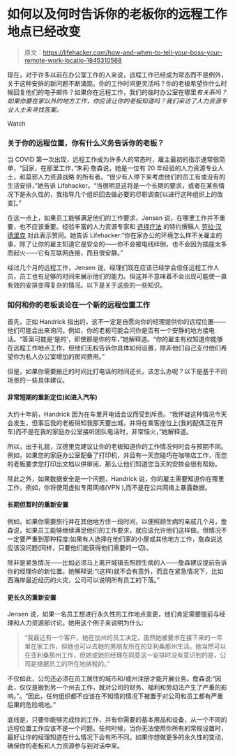 # 如何以及何时告诉你的老板你的远程工作地点已经改变

> 原文：<https://lifehacker.com/how-and-when-to-tell-your-boss-your-remote-work-locatio-1845310568>

现在，对于许多以前在办公室工作的人来说，远程工作已经成为常态而不是例外，关于这种安排的新问题不断涌现。你的工作时间更灵活吗？你的老板希望你什么时候回复他们的电子邮件？如果你在远程工作，我们的临时办公室在哪里*有关系吗？如果你要在家以外的地方工作，你应该让你的老板知道吗？我们采访了人力资源专业人士来寻找答案。* 

Watch

### 关于你的远程位置，你有什么义务告诉你的老板？

当 COVID 第一次出现，远程工作成为许多人的常态时，雇主最初的指示通常很简单，“回家，在那里工作，”朱莉·詹森说，她是一位有 20 年经验的人力资源专业人士，和莫邪人力资源战略 的所有者。“很少有人停下来考虑他们的员工有或没有的生活安排，”她告诉 Lifehacker。“当很明显这将是一个长期的要求，或者在某些情况下是永久性的，我指导几个组织回去做必要的尽职调查[以进行这种组织上的改变]。”

在这一点上，如果员工能够满足他们的工作要求，Jensen 说，在哪里工作并不重要，也不应该重要。经验丰富的人力资源专家和 [选择疗法](http://www.choosingtherapy.com) 的特约撰稿人 [劳拉·汉德里克](https://www.choosingtherapy.com/laura-handrick) 对此表示赞同。她告诉 Lifehacker:“你在家办公的环境怎么样不关雇主的事，除了让你的雇主知道它是安全的——你不会被电线绊倒，也不会因为插座太多而起火——它有互联网连接，而且很安静。”

经过几个月的远程工作，Jensen 说，经理们现在应该已经学会信任远程工作人员，员工也有足够的时间来展示他们的能力。但这并不意味着不会出现可能使一直有效的安排变得复杂的情况。以下是关于这些的一些知识。

### 如何和你的老板谈论在一个新的远程位置工作

首先，正如 Handrick 指出的，这不一定是自愿向你的经理提供你的远程位置——他们可能会出来询问。例如，你的老板可能会问你是否有一个安静的地方接电话。“答案可能是‘是的’，即使那是你的车，”她解释道。“你的雇主有权知道你能够在远程工作地点工作，但他们无权告诉你具体如何设置，除非他们自己支付他们希望你为私人办公室增加的房间费用。”

但是，如果你需要搬迁的时间比打电话的时间还长，该怎么办呢？以下是基于不同场景的一些具体建议。

#### 非常短期的重新定位(如进入汽车)

大约十年前，Handrick 因为在车里开电话会议而受到斥责。“我怀疑这种情况今天会发生，但事后我的老板得知我那天要出城，并将在乘客座位上(我的配偶正在开车)而不是在我的家庭办公室接听团队电话时，非常恼火，”她解释道。

所以，出于礼貌，汉德里克建议让你的老板知道你的工作情况何时会与预期不同。例如，如果您的家庭办公室配备了打印机，并且有一天您碰巧在咖啡店工作，而您的老板要求您打印出文档以供审阅，那么让他们知道您当天的安排会很有帮助。

除此之外，如果数据安全是一个问题，Handrick 说，你的雇主需要知道你在哪里工作，例如，你将使用虚拟专用网络(VPN ),而不是在公共网络上暴露数据。



#### 长期但暂时的重新安置

例如，如果你需要旅行并在其他地方住一段时间，以便照顾生病的亲戚几个月，詹森说，如果员工能够继续满足他们的工作要求，就应该允许他们这样做。但情况不一定要严重到那种程度:如果有人选择在他们家的小屋或其他地方工作，詹森说这应该没问题(同样，只要他们能获得他们需要的一切)。

除非是紧急情况——比如必须马上离开城镇去照顾生病的人——詹森建议提前告诉你的经理你的新位置。她解释说:“(这样)就不会有意外，而且在紧急情况下，比如西海岸最近经历的火灾，公司可以说明所有员工的下落。”

#### 更长久的重新安置

Jensen 说，如果一名员工想进行永久性的工作地点变更，他们肯定需要提前与经理和人力资源部讨论。她用这个例子来说明为什么:

> “我最近有一个客户，她在加州的员工决定，虽然她被要求在接下来的一年里在家工作，但她也可以去她的男朋友所在的亚利桑那州生活。她当然可以在亚利桑那州工作，但她或她的经理在同意这一安排时没有意识到的是，公司是根据员工的所在地纳税的。”

不仅如此，公司还必须在员工居住的城市和/或州注册才能开展业务。詹森说:“因此，仅仅是搬到另一个州去工作，就对公司的财务、福利和劳动法产生了严重的影响。”。“因此，任何组织都不应该在不知情的情况下被置于对公司和员工都有严重后果的危险境地。”

底线是，只要你能够完成你的工作，并有你需要的基本用品和设备，从一个不同的远程位置工作应该不是一个问题。任何时候，当你无法使用你所有的常规设置时，最好让你的经理知道在什么情况下会有所不同。如果你想做更多的永久性的变动，确保你的老板和人力资源参与到对话中来。